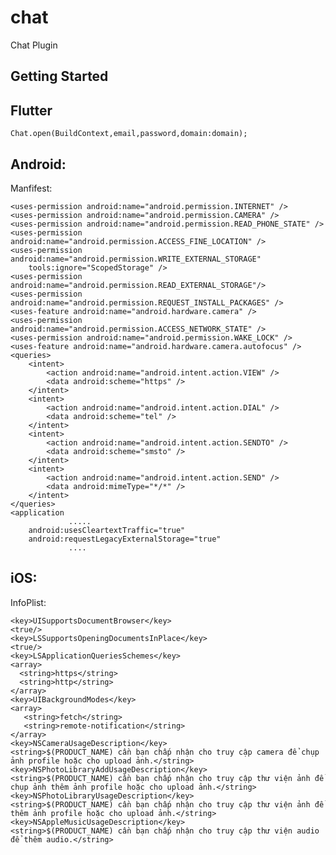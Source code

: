 # chat

Chat Plugin

## Getting Started

## Flutter
    Chat.open(BuildContext,email,password,domain:domain);
## Android:
Manfifest:

    <uses-permission android:name="android.permission.INTERNET" />
    <uses-permission android:name="android.permission.CAMERA" />
    <uses-permission android:name="android.permission.READ_PHONE_STATE" />
    <uses-permission android:name="android.permission.ACCESS_FINE_LOCATION" />
    <uses-permission android:name="android.permission.WRITE_EXTERNAL_STORAGE"
        tools:ignore="ScopedStorage" />
    <uses-permission android:name="android.permission.READ_EXTERNAL_STORAGE"/>
    <uses-permission android:name="android.permission.REQUEST_INSTALL_PACKAGES" />
    <uses-feature android:name="android.hardware.camera" />
    <uses-permission android:name="android.permission.ACCESS_NETWORK_STATE" />
    <uses-permission android:name="android.permission.WAKE_LOCK" />
    <uses-feature android:name="android.hardware.camera.autofocus" />
    <queries>
        <intent>
            <action android:name="android.intent.action.VIEW" />
            <data android:scheme="https" />
        </intent>
        <intent>
            <action android:name="android.intent.action.DIAL" />
            <data android:scheme="tel" />
        </intent>
        <intent>
            <action android:name="android.intent.action.SENDTO" />
            <data android:scheme="smsto" />
        </intent>
        <intent>
            <action android:name="android.intent.action.SEND" />
            <data android:mimeType="*/*" />
        </intent>
    </queries>
    <application
                 .....
        android:usesCleartextTraffic="true"
        android:requestLegacyExternalStorage="true"
                 ....
   </application>

## iOS:
InfoPlist:

    <key>UISupportsDocumentBrowser</key>
    <true/>
    <key>LSSupportsOpeningDocumentsInPlace</key>
    <true/>
    <key>LSApplicationQueriesSchemes</key>
    <array>
      <string>https</string>
      <string>http</string>
    </array>
    <key>UIBackgroundModes</key>
    <array>
       <string>fetch</string>
       <string>remote-notification</string>
    </array>
    <key>NSCameraUsageDescription</key>
    <string>$(PRODUCT_NAME) cần bạn chấp nhận cho truy cập camera để chụp ảnh profile hoặc cho upload ảnh.</string>
    <key>NSPhotoLibraryAddUsageDescription</key>
    <string>$(PRODUCT_NAME) cần bạn chấp nhận cho truy cập thư viện ảnh để chụp ảnh thêm ảnh profile hoặc cho upload ảnh.</string>
    <key>NSPhotoLibraryUsageDescription</key>
    <string>$(PRODUCT_NAME) cần bạn chấp nhận cho truy cập thư viện ảnh để thêm ảnh profile hoặc cho upload ảnh.</string>
    <key>NSAppleMusicUsageDescription</key>
    <string>$(PRODUCT_NAME) cần bạn chấp nhận cho truy cập thư viện audio để thêm audio.</string>

